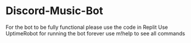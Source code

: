 # Discord-Music-Bot

For the bot to be fully functional please use the code in Replit
Use UptimeRobot for running the bot forever
use m!help to see all commands
